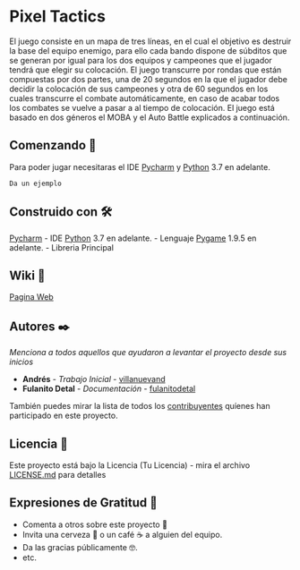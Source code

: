 # Pixel Tactics
El juego consiste en un mapa de tres líneas, en el cual el objetivo es destruir la base del equipo enemigo, para ello cada bando dispone de súbditos que se generan por igual para los dos equipos y campeones que el jugador tendrá que elegir su colocación. El juego transcurre por rondas que están compuestas por dos partes, una de 20 segundos en la que el jugador debe decidir la colocación de sus campeones y otra de 60 segundos en los cuales transcurre el combate automáticamente, en caso de acabar todos los combates se vuelve a pasar a al tiempo de colocación. El juego está basado en dos géneros  el MOBA y el Auto Battle explicados a continuación.

## Comenzando 🚀

Para poder jugar necesitaras el IDE [Pycharm](https://www.jetbrains.com/es-es/pycharm/) y [Python](https://www.python.org/downloads/) 3.7 en adelante.

```
Da un ejemplo
```


## Construido con 🛠️

[Pycharm](https://www.jetbrains.com/es-es/pycharm/) - IDE
[Python](https://www.python.org/downloads/) 3.7 en adelante. - Lenguaje
[Pygame](https://www.pygame.org/news) 1.9.5 en adelante. - Libreria Principal


## Wiki 📖

[Pagina Web](https://pixel-tactics.web.app/index.html)


## Autores ✒️

_Menciona a todos aquellos que ayudaron a levantar el proyecto desde sus inicios_

* **Andrés** - *Trabajo Inicial* - [villanuevand](https://github.com/villanuevand)
* **Fulanito Detal** - *Documentación* - [fulanitodetal](#fulanito-de-tal)

También puedes mirar la lista de todos los [contribuyentes](https://github.com/your/project/contributors) quíenes han participado en este proyecto. 

## Licencia 📄

Este proyecto está bajo la Licencia (Tu Licencia) - mira el archivo [LICENSE.md](LICENSE.md) para detalles

## Expresiones de Gratitud 🎁

* Comenta a otros sobre este proyecto 📢
* Invita una cerveza 🍺 o un café ☕ a alguien del equipo. 
* Da las gracias públicamente 🤓.
* etc.
